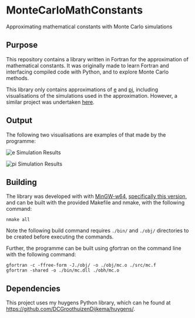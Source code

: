 
# MonteCarloMathConstants

Approximating mathematical constants with Monte Carlo simulations

## Purpose

This repository contains a library written in Fortran for the approximation of mathematical constants. It was originally made to learn Fortran and interfacing compiled code with Python, and to explore Monte Carlo methods.

This library only contains approximations of [e](https://en.wikipedia.org/wiki/E_(mathematical_constant)) and [pi](https://en.wikipedia.org/wiki/Pi), including visualisations of the simulations used in the approximation. However, a similar project was undertaken [here](https://github.com/DCGroothuizenDijkema/LeapingFrog).

## Output

The following two visualisations are examples of that made by the programme:

![e Simulation Results](https://drive.google.com/uc?id=1N20DfVPElOQIxIYCUn8ut7N8cMmGpH4Y)

![pi Simulation Results](https://drive.google.com/uc?id=1k4e0NNbidquWA4JHJny6LwEkjcn2JE_H)

## Building

The library was developed with with [MinGW-w64](http://mingw-w64.org/doku.php), [specifically this version](https://sourceforge.net/projects/mingw-w64/files/Toolchains%20targetting%20Win64/Personal%20Builds/mingw-builds/8.1.0/threads-posix/seh), and can be built with the provided Makefile and nmake, with the following command:

```shell
nmake all
```

Note the following build command requires ```./bin/``` and ```./obj/``` directories to be created before executing the commands.

Further, the programme can be built using gfortran on the command line with the following command:

```shell
gfortran -c -ffree-form -J./obj/ -o ./obj/mc.o ./src/mc.f
gfortran -shared -o ./bin/mc.dll ./obh/mc.o
```

## Dependencies

This project uses my huygens Python library, which can he found at <https://github.com/DCGroothuizenDijkema/huygens/>.
